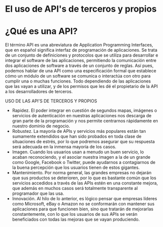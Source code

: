 # El uso de API's de terceros y propios

# ¿Qué es una API?
El término API es una abreviatura de Application Programming Interfaces, que en español significa interfaz de programación de aplicaciones. Se trata de un conjunto 
de definiciones y protocolos que se utiliza para desarrollar e integrar el software de las aplicaciones, permitiendo la comunicación entre dos aplicaciones de software 
a través de un conjunto de reglas.
Así pues, podemos hablar de una API como una especificación formal que establece cómo un módulo de un software se comunica o interactúa con otro para cumplir una o 
muchas funciones. Todo dependiendo de las aplicaciones que las vayan a utilizar, y de los permisos que les dé el propietario de la API a los desarrolladores de terceros.

USO DE LAS API'S DE TERCEROS Y PROPIOS
* Rapidez. El poder integrar en cuestión de segundos mapas, imágenes o servicios de autenticación en nuestras aplicaciones nos descarga de gran parte de la programación y nos permite centrarnos rápidamente en nuestro dominio de negocio.
* Robustez. La mayoría de APIs y servicios más populares están tan sumamente extendidos que han sido probados en toda clase de situaciones de estrés, por lo que podremos asegurar que su respuesta será adecuada en la inmensa mayoría de los casos.
* Imagen. Cuando los usuarios usan a menudo un buen servicio, lo acaban reconociendo, y el asociar nuestra imagen a la de un grande como Google, Facebook o Twitter, puede ayudarnos a contagiarnos de la buena percepción que los usuarios tienen de estos gigantes.
* Mantenimiento. Por norma general, las grandes empresas no dejarán que sus productos se deterioren, por lo que es bastante común que los servicios accedidos a través de las APIs estén en una constante mejora, que además en muchos casos será totalmente transparente al programador que las usa.
* Innovación. Al hilo de lo anterior, es lógico pensar que empresas líderes como Microsoft, eBay o Amazon no se conformarán con mantener sus aplicaciones para que funcionen bien, sino que tratarán de mejorarlas constantemente, con lo que los usuarios de sus APIs se verán beneficiados con todas las mejoras que se vayan produciendo.
